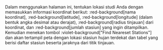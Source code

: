 Dalam menggunakan halaman ini, tentukan lokasi studi Anda dengan memasukkan informasi koordinat berikut: :red-background[nama koordinat], :red-background[latitude], :red-background[longitude] (dalam bentuk angka desimal atau derajat), :red-background[radius tinjauan] dari koordinat, dan :red-background[jumlah stasiun] yang ingin ditampilkan. Kemudian menekan tombol :violet-background["Find Neareset Stations"] dan akan tertampil peta dengan lokasi stasiun hujan terdekat dan tabel yang berisi daftar stasiun beserta jaraknya dari titik tinjauan.